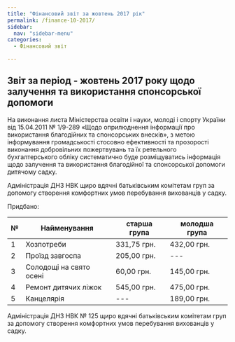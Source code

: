 ```yaml
---
title: "Фінансовий звіт за жовтень 2017 рік"
permalink: /finance-10-2017/
sidebar:
  nav: "sidebar-menu"
categories:
  - Фінансовий звіт

---
```


## Звіт за період - жовтень 2017 року щодо залучення та використання спонсорської допомоги

На виконання листа Міністерства освіти і науки, молоді і спорту України від 15.04.2011 № 1/9-289 «Щодо оприлюднення інформації про використання благодійних та спонсорських внесків», з метою інформування громадськості стосовно ефективності та прозорості виконання добровільних пожертвувань та їх ретельного бухгалтерського обліку систематично буде розміщуватись інформація щодо залучення та використання благодійної та спонсорської допомоги дитячому садку.

Адміністрація ДНЗ НВК щиро вдячні батьківським комітетам груп за допомогу створення комфортних умов перебування вихованців у садку.

Придбано:

| № | Найменування | старша група|молодша група|
|---|--------------|-------------|-------------|
| 1 | Хозпотреби   | 331,75 грн. |432,00 грн. |
| 2 | Проїзд завгоспа| 205,00 грн. | --- |
| 3 | Солодощі на свято осені|60,00 грн.|145,00 грн.|
| 4 | Ремонт дитячих ліжок|545,00 грн.|475,00 грн.|
| 5 | Канцелярія|---|189,00 грн.|

Адміністрація ДНЗ НВК № 125 щиро вдячні батьківським комітетам груп за допомогу створення комфортних умов перебування вихованців у садку.
